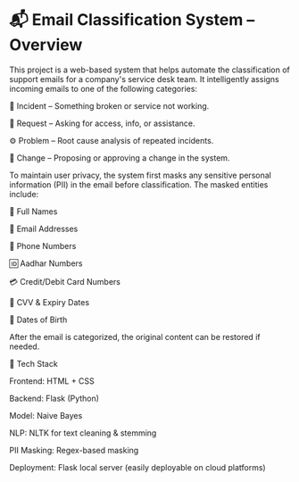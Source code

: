 # 📬 Email Classification System – Overview

This project is a web-based system that helps automate the classification of support emails for a company's service desk team. It intelligently assigns incoming emails to one of the following categories:

🚨 Incident – Something broken or service not working.

🙋 Request – Asking for access, info, or assistance.

⚙️ Problem – Root cause analysis of repeated incidents.

🔁 Change – Proposing or approving a change in the system.

To maintain user privacy, the system first masks any sensitive personal information (PII) in the email before classification. The masked entities include:

🔐 Full Names

📧 Email Addresses

📱 Phone Numbers

🆔 Aadhar Numbers

💳 Credit/Debit Card Numbers

🔢 CVV & Expiry Dates

🎂 Dates of Birth

After the email is categorized, the original content can be restored if needed.

🔧 Tech Stack

Frontend: HTML + CSS

Backend: Flask (Python)

Model: Naive Bayes 

NLP: NLTK for text cleaning & stemming

PII Masking: Regex-based masking

Deployment: Flask local server (easily deployable on cloud platforms)


